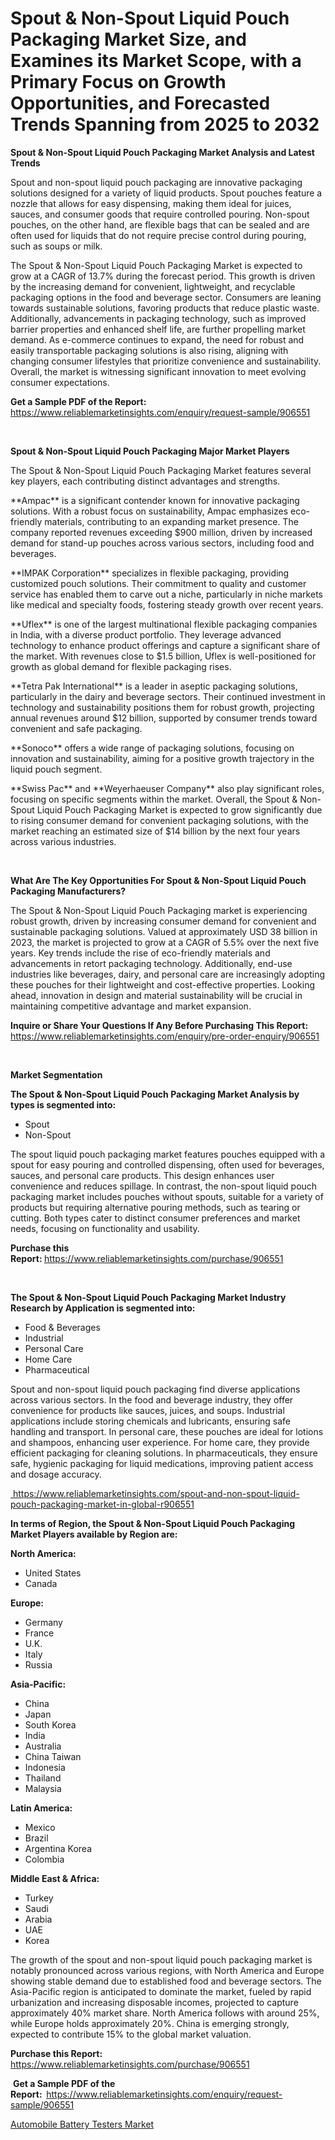 <p><h1>Spout & Non-Spout Liquid Pouch Packaging Market Size, and Examines its Market Scope, with a Primary Focus on Growth Opportunities, and Forecasted Trends Spanning from 2025 to 2032</h1></p><p><strong>Spout & Non-Spout Liquid Pouch Packaging Market Analysis and Latest Trends</strong></p>
<p><p>Spout and non-spout liquid pouch packaging are innovative packaging solutions designed for a variety of liquid products. Spout pouches feature a nozzle that allows for easy dispensing, making them ideal for juices, sauces, and consumer goods that require controlled pouring. Non-spout pouches, on the other hand, are flexible bags that can be sealed and are often used for liquids that do not require precise control during pouring, such as soups or milk.</p><p>The Spout & Non-Spout Liquid Pouch Packaging Market is expected to grow at a CAGR of 13.7% during the forecast period. This growth is driven by the increasing demand for convenient, lightweight, and recyclable packaging options in the food and beverage sector. Consumers are leaning towards sustainable solutions, favoring products that reduce plastic waste. Additionally, advancements in packaging technology, such as improved barrier properties and enhanced shelf life, are further propelling market demand. As e-commerce continues to expand, the need for robust and easily transportable packaging solutions is also rising, aligning with changing consumer lifestyles that prioritize convenience and sustainability. Overall, the market is witnessing significant innovation to meet evolving consumer expectations.</p></p>
<p><strong>Get a Sample PDF of the Report:&nbsp;</strong> <a href="https://www.reliablemarketinsights.com/enquiry/request-sample/906551?utm_campaign=3064&utm_medium=2&utm_source=Github&utm_content=ia&utm_term=21032025&utm_id=spout-non-spout-liquid-pouch-packaging">https://www.reliablemarketinsights.com/enquiry/request-sample/906551</a></p>
<p>&nbsp;</p>
<p><strong>Spout & Non-Spout Liquid Pouch Packaging Major Market Players</strong></p>
<p><p>The Spout & Non-Spout Liquid Pouch Packaging Market features several key players, each contributing distinct advantages and strengths. </p><p>**Ampac** is a significant contender known for innovative packaging solutions. With a robust focus on sustainability, Ampac emphasizes eco-friendly materials, contributing to an expanding market presence. The company reported revenues exceeding $900 million, driven by increased demand for stand-up pouches across various sectors, including food and beverages.</p><p>**IMPAK Corporation** specializes in flexible packaging, providing customized pouch solutions. Their commitment to quality and customer service has enabled them to carve out a niche, particularly in niche markets like medical and specialty foods, fostering steady growth over recent years. </p><p>**Uflex** is one of the largest multinational flexible packaging companies in India, with a diverse product portfolio. They leverage advanced technology to enhance product offerings and capture a significant share of the market. With revenues close to $1.5 billion, Uflex is well-positioned for growth as global demand for flexible packaging rises.</p><p>**Tetra Pak International** is a leader in aseptic packaging solutions, particularly in the dairy and beverage sectors. Their continued investment in technology and sustainability positions them for robust growth, projecting annual revenues around $12 billion, supported by consumer trends toward convenient and safe packaging.</p><p>**Sonoco** offers a wide range of packaging solutions, focusing on innovation and sustainability, aiming for a positive growth trajectory in the liquid pouch segment. </p><p>**Swiss Pac** and **Weyerhaeuser Company** also play significant roles, focusing on specific segments within the market. Overall, the Spout & Non-Spout Liquid Pouch Packaging Market is expected to grow significantly due to rising consumer demand for convenient packaging solutions, with the market reaching an estimated size of $14 billion by the next four years across various industries.</p></p>
<p>&nbsp;</p>
<p><strong>What Are The Key Opportunities For Spout & Non-Spout Liquid Pouch Packaging Manufacturers?</strong></p>
<p><p>The Spout & Non-Spout Liquid Pouch Packaging market is experiencing robust growth, driven by increasing consumer demand for convenient and sustainable packaging solutions. Valued at approximately USD 38 billion in 2023, the market is projected to grow at a CAGR of 5.5% over the next five years. Key trends include the rise of eco-friendly materials and advancements in retort packaging technology. Additionally, end-use industries like beverages, dairy, and personal care are increasingly adopting these pouches for their lightweight and cost-effective properties. Looking ahead, innovation in design and material sustainability will be crucial in maintaining competitive advantage and market expansion.</p></p>
<p><strong>Inquire or Share Your Questions If Any Before Purchasing This Report:</strong> <a href="https://www.reliablemarketinsights.com/enquiry/pre-order-enquiry/906551?utm_campaign=3064&utm_medium=2&utm_source=Github&utm_content=ia&utm_term=21032025&utm_id=spout-non-spout-liquid-pouch-packaging">https://www.reliablemarketinsights.com/enquiry/pre-order-enquiry/906551</a></p>
<p>&nbsp;</p>
<p><strong>Market Segmentation</strong></p>
<p><strong>The Spout & Non-Spout Liquid Pouch Packaging Market Analysis by types is segmented into:</strong></p>
<p><ul><li>Spout</li><li>Non-Spout</li></ul></p>
<p><p>The spout liquid pouch packaging market features pouches equipped with a spout for easy pouring and controlled dispensing, often used for beverages, sauces, and personal care products. This design enhances user convenience and reduces spillage. In contrast, the non-spout liquid pouch packaging market includes pouches without spouts, suitable for a variety of products but requiring alternative pouring methods, such as tearing or cutting. Both types cater to distinct consumer preferences and market needs, focusing on functionality and usability.</p></p>
<p><strong>Purchase this Report:&nbsp;</strong><a href="https://www.reliablemarketinsights.com/purchase/906551?utm_campaign=3064&utm_medium=2&utm_source=Github&utm_content=ia&utm_term=21032025&utm_id=spout-non-spout-liquid-pouch-packaging">https://www.reliablemarketinsights.com/purchase/906551</a></p>
<p>&nbsp;</p>
<p><strong>The Spout & Non-Spout Liquid Pouch Packaging Market Industry Research by Application is segmented into:</strong></p>
<p><ul><li>Food & Beverages</li><li>Industrial</li><li>Personal Care</li><li>Home Care</li><li>Pharmaceutical</li></ul></p>
<p><p>Spout and non-spout liquid pouch packaging find diverse applications across various sectors. In the food and beverage industry, they offer convenience for products like sauces, juices, and soups. Industrial applications include storing chemicals and lubricants, ensuring safe handling and transport. In personal care, these pouches are ideal for lotions and shampoos, enhancing user experience. For home care, they provide efficient packaging for cleaning solutions. In pharmaceuticals, they ensure safe, hygienic packaging for liquid medications, improving patient access and dosage accuracy.</p></p>
<p><a href="https://www.reliablemarketinsights.com/spout-and-non-spout-liquid-pouch-packaging-market-in-global-r906551?utm_campaign=3064&utm_medium=2&utm_source=Github&utm_content=ia&utm_term=21032025&utm_id=spout-non-spout-liquid-pouch-packaging">&nbsp;https://www.reliablemarketinsights.com/spout-and-non-spout-liquid-pouch-packaging-market-in-global-r906551</a></p>
<p><strong>In terms of Region, the Spout & Non-Spout Liquid Pouch Packaging Market Players available by Region are:</strong></p>
<p>
    <p> <strong> North America: </strong>
        <ul>
            <li>United States</li>
            <li>Canada</li>
        </ul>
        </p> 
    <p> <strong> Europe: </strong>
        <ul>
            <li>Germany</li>
            <li>France</li>
            <li>U.K.</li>
            <li>Italy</li>
            <li>Russia</li>
        </ul>
        </p> 
    <p> <strong> Asia-Pacific: </strong>
        <ul>
            <li>China</li>
            <li>Japan</li>
            <li>South Korea</li>
            <li>India</li>
            <li>Australia</li>
            <li>China Taiwan</li>
            <li>Indonesia</li>
            <li>Thailand</li>
            <li>Malaysia</li>
        </ul>
        </p> 
    <p> <strong> Latin America: </strong>
        <ul>
            <li>Mexico</li>
            <li>Brazil</li>
            <li>Argentina Korea</li>
            <li>Colombia</li>
        </ul>
        </p> 
    <p> <strong> Middle East & Africa: </strong>
        <ul>
            <li>Turkey</li>
            <li>Saudi</li>
            <li>Arabia</li>
            <li>UAE</li>
            <li>Korea</li>
        </ul>
    </p>
    </p>
<p><p>The growth of the spout and non-spout liquid pouch packaging market is notably pronounced across various regions, with North America and Europe showing stable demand due to established food and beverage sectors. The Asia-Pacific region is anticipated to dominate the market, fueled by rapid urbanization and increasing disposable incomes, projected to capture approximately 40% market share. North America follows with around 25%, while Europe holds approximately 20%. China is emerging strongly, expected to contribute 15% to the global market valuation.</p></p>
<p><strong>Purchase this Report: </strong><a href="https://www.reliablemarketinsights.com/purchase/906551?utm_campaign=3064&utm_medium=2&utm_source=Github&utm_content=ia&utm_term=21032025&utm_id=spout-non-spout-liquid-pouch-packaging">https://www.reliablemarketinsights.com/purchase/906551</a></p>
<p>&nbsp;<strong>Get a Sample PDF of the Report:&nbsp;&nbsp;</strong><a href="https://www.reliablemarketinsights.com/enquiry/request-sample/906551?utm_campaign=3064&utm_medium=2&utm_source=Github&utm_content=ia&utm_term=21032025&utm_id=spout-non-spout-liquid-pouch-packaging">https://www.reliablemarketinsights.com/enquiry/request-sample/906551</a></p>
<p><strong></strong></p>
<p><p><a href="https://github.com/rianttegang/Market-Research-Report-List-1/blob/main/automobile-battery-testers-market.md?utm_campaign=3064&utm_medium=2&utm_source=Github&utm_content=ia&utm_term=21032025&utm_id=spout-non-spout-liquid-pouch-packaging">Automobile Battery Testers Market</a></p></p>